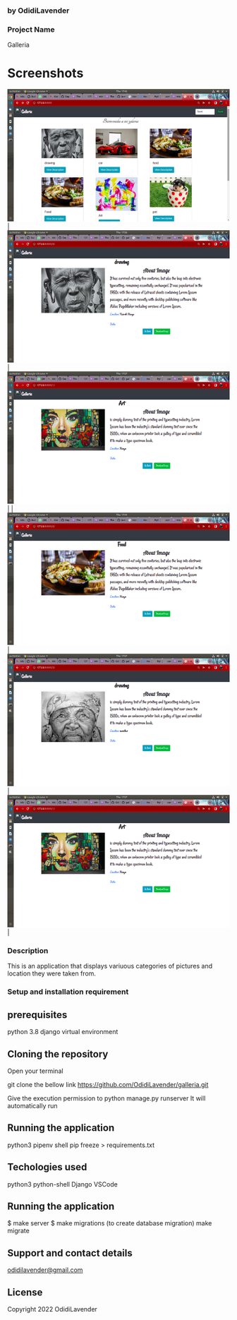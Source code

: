 ### by OdidiLavender
### Project Name
Galleria

# Screenshots
<img src="https://github.com/OdidiLavender/galleria/blob/main/media/pic/22/Screenshot%20from%202022-06-02%2017-42-10.png" width="600" height="300" />|
<img src="https://github.com/OdidiLavender/galleria/blob/main/media/pic/22/Screenshot%20from%202022-06-02%2017-56-55.png" width="600" height="300" />|
<img src="https://github.com/OdidiLavender/galleria/blob/main/media/pic/22/Screenshot%20from%202022-06-02%2017-57-16.png" width="600" height="300" />|
|<img src="https://github.com/OdidiLavender/galleria/blob/main/media/pic/22/Screenshot%20from%202022-06-02%2017-41-56.png" width="600" height="300" />|
<img src="https://github.com/OdidiLavender/galleria/blob/main/media/pic/22/Screenshot%20from%202022-06-02%2017-57-28.png" width="600" height="300" />|
<img src="https://github.com/OdidiLavender/galleria/blob/main/media/pic/22/Screenshot%20from%202022-06-02%2017-57-16.png" width="600" height="300" />|




### Description
This is an application that displays variuous categories of pictures and location they were taken from.

### Setup and installation requirement

## prerequisites
python 3.8
django 
virtual environment

## Cloning the repository
Open your terminal

 git clone the bellow link
https://github.com/OdidiLavender/galleria.git

Give the execution permission to python manage.py runserver
It will automatically run 


## Running the application
 python3 pipenv shell
 pip freeze > requirements.txt
## Techologies used
python3
python-shell
Django
VSCode

## Running the application
$ make server
$ make migrations (to create database migration)
 make migrate

## Support and contact details
odidilavender@gmail.com

## License
Copyright 2022 OdidiLavender

